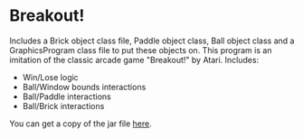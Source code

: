 Breakout!
==========================

Includes a Brick object class file, Paddle object class, Ball object class and a GraphicsProgram class file to put these objects on. This program is an imitation of the classic arcade game "Breakout!" by Atari. Includes:
<ul>
<li>Win/Lose logic</li>
<li>Ball/Window bounds interactions</li>
<li>Ball/Paddle interactions</li>
<li>Ball/Brick interactions</li>
</ul>

You can get a copy of the jar file <a href="https://github.com/yvang121/Breakout/blob/master/out/artifacts/Breakout_jar/Breakout.jar?raw=true">here</a>.
